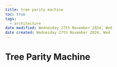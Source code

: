 ```yaml
---
title: tree parity machine
toc: true
tags:
  - architecture
date modified: Wednesday 27th November 2024, Wed
date created: Wednesday 27th November 2024, Wed
---
```


# Tree Parity Machine
```toc
```
